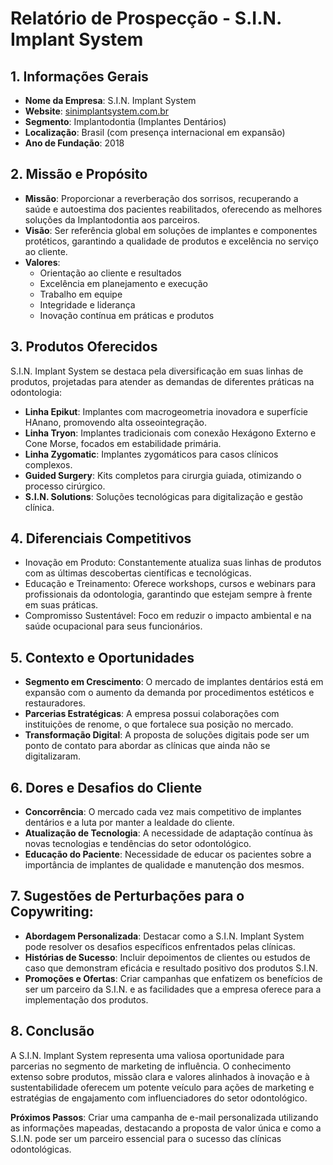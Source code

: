 # Relatório de Prospecção - S.I.N. Implant System

## 1. Informações Gerais
- **Nome da Empresa**: S.I.N. Implant System
- **Website**: [sinimplantsystem.com.br](http://www.sinimplantsystem.com.br)
- **Segmento**: Implantodontia (Implantes Dentários)
- **Localização**: Brasil (com presença internacional em expansão)
- **Ano de Fundação**: 2018

## 2. Missão e Propósito
- **Missão**: Proporcionar a reverberação dos sorrisos, recuperando a saúde e autoestima dos pacientes reabilitados, oferecendo as melhores soluções da Implantodontia aos parceiros.
- **Visão**: Ser referência global em soluções de implantes e componentes protéticos, garantindo a qualidade de produtos e excelência no serviço ao cliente.
- **Valores**: 
  - Orientação ao cliente e resultados
  - Excelência em planejamento e execução
  - Trabalho em equipe
  - Integridade e liderança
  - Inovação contínua em práticas e produtos

## 3. Produtos Oferecidos
S.I.N. Implant System se destaca pela diversificação em suas linhas de produtos, projetadas para atender as demandas de diferentes práticas na odontologia:

- **Linha Epikut**: Implantes com macrogeometria inovadora e superfície HAnano, promovendo alta osseointegração.
- **Linha Tryon**: Implantes tradicionais com conexão Hexágono Externo e Cone Morse, focados em estabilidade primária.
- **Linha Zygomatic**: Implantes zygomáticos para casos clínicos complexos.
- **Guided Surgery**: Kits completos para cirurgia guiada, otimizando o processo cirúrgico.
- **S.I.N. Solutions**: Soluções tecnológicas para digitalização e gestão clínica.

## 4. Diferenciais Competitivos
- Inovação em Produto: Constantemente atualiza suas linhas de produtos com as últimas descobertas científicas e tecnológicas.
- Educação e Treinamento: Oferece workshops, cursos e webinars para profissionais da odontologia, garantindo que estejam sempre à frente em suas práticas.
- Compromisso Sustentável: Foco em reduzir o impacto ambiental e na saúde ocupacional para seus funcionários.

## 5. Contexto e Oportunidades
- **Segmento em Crescimento**: O mercado de implantes dentários está em expansão com o aumento da demanda por procedimentos estéticos e restauradores.
- **Parcerias Estratégicas**: A empresa possui colaborações com instituições de renome, o que fortalece sua posição no mercado.
- **Transformação Digital**: A proposta de soluções digitais pode ser um ponto de contato para abordar as clínicas que ainda não se digitalizaram.

## 6. Dores e Desafios do Cliente
- **Concorrência**: O mercado cada vez mais competitivo de implantes dentários e a luta por manter a lealdade do cliente.
- **Atualização de Tecnologia**: A necessidade de adaptação contínua às novas tecnologias e tendências do setor odontológico.
- **Educação do Paciente**: Necessidade de educar os pacientes sobre a importância de implantes de qualidade e manutenção dos mesmos.

## 7. Sugestões de Perturbações para o Copywriting:
- **Abordagem Personalizada**: Destacar como a S.I.N. Implant System pode resolver os desafios específicos enfrentados pelas clínicas.
- **Histórias de Sucesso**: Incluir depoimentos de clientes ou estudos de caso que demonstram eficácia e resultado positivo dos produtos S.I.N.
- **Promoções e Ofertas**: Criar campanhas que enfatizem os benefícios de ser um parceiro da S.I.N. e as facilidades que a empresa oferece para a implementação dos produtos.

## 8. Conclusão
A S.I.N. Implant System representa uma valiosa oportunidade para parcerias no segmento de marketing de influência. O conhecimento extenso sobre produtos, missão clara e valores alinhados à inovação e à sustentabilidade oferecem um potente veículo para ações de marketing e estratégias de engajamento com influenciadores do setor odontológico.

**Próximos Passos**: Criar uma campanha de e-mail personalizada utilizando as informações mapeadas, destacando a proposta de valor única e como a S.I.N. pode ser um parceiro essencial para o sucesso das clínicas odontológicas.